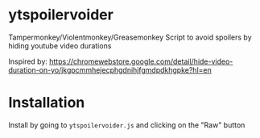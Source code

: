 # ytspoilervoider
Tampermonkey/Violentmonkey/Greasemonkey Script to avoid spoilers by hiding youtube video durations

Inspired by: https://chromewebstore.google.com/detail/hide-video-duration-on-yo/jkgpcmmhejecphgdnihjfgmdpdkhgpke?hl=en

# Installation
Install by going to `ytspoilervoider.js` and clicking on the "Raw" button

